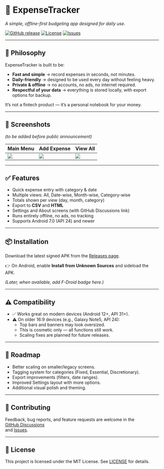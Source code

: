 # 📱 ExpenseTracker
*A simple, offline-first budgeting app designed for daily use.*

[![GitHub release](https://img.shields.io/github/v/release/PIXEL-PEN/Expense-Tracker)](https://github.com/PIXEL-PEN/Expense-Tracker/releases)
[![License](https://img.shields.io/github/license/PIXEL-PEN/Expense-Tracker)](LICENSE)
[![Issues](https://img.shields.io/github/issues/PIXEL-PEN/Expense-Tracker)](https://github.com/PIXEL-PEN/Expense-Tracker/issues)

---

## 🌱 Philosophy

ExpenseTracker is built to be:

- **Fast and simple** → record expenses in seconds, not minutes.  
- **Daily-friendly** → designed to be used every day without feeling heavy.  
- **Private & offline** → no accounts, no ads, no internet required.  
- **Respectful of your data** → everything is stored locally, with export options for backup.  

It’s not a fintech product — it’s a personal notebook for your money.

---

## 📸 Screenshots  
*(to be added before public announcement)*

| Main Menu | Add Expense | View All |
|-----------|-------------|----------|
| ![](docs/screenshots/main_menu.png) | ![](docs/screenshots/add_expense.png) | ![](docs/screenshots/view_all.png) |

---

## ✅ Features
- Quick expense entry with category & date  
- Multiple views: All, Date-wise, Month-wise, Category-wise  
- Totals shown per view (day, month, category)  
- Export to **CSV** and **HTML**  
- Settings and About screens (with GitHub Discussions link)  
- Runs entirely offline, no ads, no tracking  
- Supports Android 7.0 (API 24) and newer  

---

## 📦 Installation
Download the latest signed APK from the [Releases page](https://github.com/PIXEL-PEN/Expense-Tracker/releases).  

👉 On Android, enable **Install from Unknown Sources** and sideload the APK.  

*(Later, when available, add F-Droid badge here.)*

---

## ⚠️ Compatibility
- ✅ Works great on modern devices (Android 12+, API 31+).  
- ⚠️ On older 16:9 devices (e.g., Galaxy Note5, API 24):  
  - Top bars and banners may look oversized.  
  - This is cosmetic only — all functions still work.  
  - Scaling fixes are planned for future releases.  

---

## 🚀 Roadmap
- Better scaling on smaller/legacy screens.  
- Tagging system for categories (Fixed, Essential, Discretionary).  
- Export improvements (filters, date ranges).  
- Improved Settings layout with more options.  
- Additional visual polish and theming.  

---

## 🤝 Contributing
Feedback, bug reports, and feature requests are welcome in the  
[GitHub Discussions](https://github.com/PIXEL-PEN/Expense-Tracker/discussions)  
and [Issues](https://github.com/PIXEL-PEN/Expense-Tracker/issues).  

---

## 📄 License
This project is licensed under the MIT License. See [LICENSE](LICENSE) for details.
